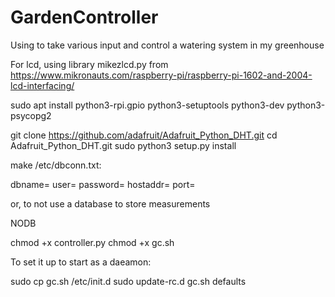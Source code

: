 # GardenController
Using to take various input and control a watering system in my greenhouse

For lcd, using library mikezlcd.py from https://www.mikronauts.com/raspberry-pi/raspberry-pi-1602-and-2004-lcd-interfacing/ 

sudo apt install python3-rpi.gpio python3-setuptools python3-dev python3-psycopg2 


git clone https://github.com/adafruit/Adafruit_Python_DHT.git
cd Adafruit_Python_DHT.git
sudo python3 setup.py install


make /etc/dbconn.txt:

dbname=<database> user=<username> password=<password> hostaddr=<host> port=<port>
<Number that identifies station>

or, to not use a database to store measurements

NODB
<anything on a line>


chmod +x controller.py
chmod +x gc.sh

To set it up to start as a daeamon:

sudo cp gc.sh /etc/init.d
sudo update-rc.d gc.sh defaults


